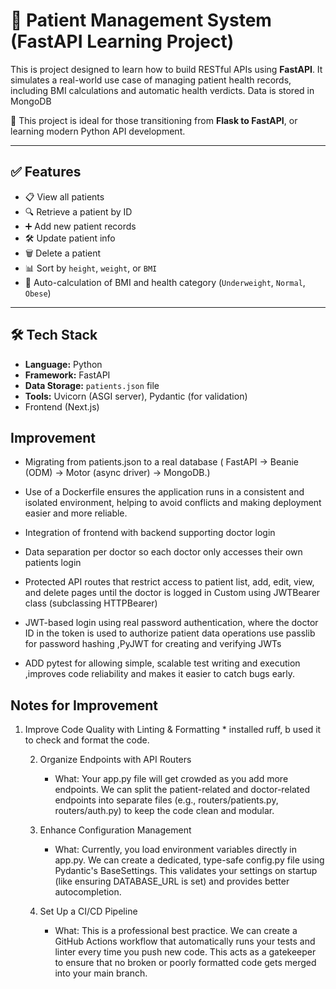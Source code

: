 # 🧠 Patient Management System  (FastAPI Learning Project)

This is  project designed to learn how to build RESTful APIs using **FastAPI**. It simulates a real-world use case of managing patient health records, including BMI calculations and automatic health verdicts. Data is stored in MongoDB


📌 This project is ideal for those transitioning from **Flask to FastAPI**, or learning modern Python API development.

---


## ✅ Features

- 📋 View all patients
- 🔍 Retrieve a patient by ID
- ➕ Add new patient records
- 🛠 Update patient info
- 🗑 Delete a patient
- 📊 Sort by `height`, `weight`, or `BMI`
- 🧮 Auto-calculation of BMI and health category (`Underweight`, `Normal`, `Obese`)

---

## 🛠 Tech Stack

- **Language:** Python 
- **Framework:** FastAPI 
- **Data Storage:** `patients.json` file
- **Tools:** Uvicorn (ASGI server), Pydantic (for validation)
- Frontend (Next.js)

## Improvement 
- Migrating from patients.json to a real database ( FastAPI → Beanie (ODM) → Motor (async driver) → MongoDB.)
- Use of a Dockerfile ensures the application runs in a consistent and isolated environment, helping to avoid conflicts and making deployment easier and more reliable.
- Integration of frontend with backend supporting doctor login
- Data separation per doctor so each doctor only accesses their own patients login 
- Protected API routes that restrict access to patient list, add, edit, view, and delete pages until the doctor is logged in Custom  using JWTBearer class (subclassing HTTPBearer)
- JWT-based login using real password authentication, where the doctor ID in the token is used to authorize patient data operations
use passlib for password hashing ,PyJWT for creating and verifying JWTs

- ADD pytest for allowing  simple, scalable test writing and execution ,improves code reliability and makes it easier to catch bugs early.



## Notes for Improvement


1. Improve Code Quality with Linting & Formatting
       * installed ruff, b used it to
         check and format the code.



   2. Organize Endpoints with API Routers
       * What: Your app.py file will get crowded as you add more endpoints. We can
         split the patient-related and doctor-related endpoints into separate files
         (e.g., routers/patients.py, routers/auth.py) to keep the code clean and
         modular.

   3. Enhance Configuration Management
       * What: Currently, you load environment variables directly in app.py. We can
         create a dedicated, type-safe config.py file using Pydantic's BaseSettings.
         This validates your settings on startup (like ensuring DATABASE_URL is set)
         and provides better autocompletion.

   4. Set Up a CI/CD Pipeline
        * What: This is a professional best practice. We can create a GitHub Actions
         workflow that automatically runs your tests and linter every time you push
         new code. This acts as a gatekeeper to ensure that no broken or poorly
         formatted code gets merged into your main branch.




